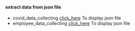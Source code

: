 #### extract data from json file 
*  covid_data_collecting 
[click_here](https://coronavirus.m.pipedream.net/) To display json file
*  employee_data_collecting
   [click_here](https://gorest.co.in/public-api/users?_format=json) To display json file
